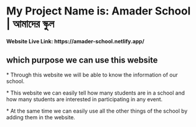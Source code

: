 <h1>My Project Name is: Amader School | আমাদের স্কুল </h1>

<h4>Website Live Link: https://amader-school.netlify.app/</h4>

<h2>which purpose we can use this website</h2>
<p>* Through this website we will be able to know the information of our school. </p>
<p>* This website we can easily tell how many students are in a school and how many students are interested in participating in any event. </p>
<p>* At the same time we can easily use all the other things of the school by adding them in the website. </p>
